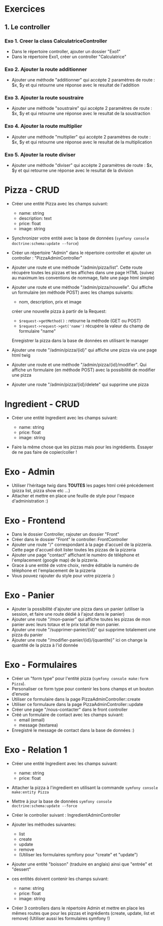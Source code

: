 # Exercices

## 1. Le controller

### Exo 1. Creer la class CalculatriceController

- Dans le répertoire controller, ajouter un dossier "Exo1"
- Dans le répertoire Exo1, créer un controller "Calculatrice"

### Exo 2. Ajouter la route additionner

- Ajouter une méthode "additionner" qui accépte 2 paramètres
  de route : $x, $y et qui retourne une réponse avec le
  resultat de l'addition

### Exo 3. Ajouter la route soustraire

- Ajouter une méthode "soustraire" qui accépte 2 paramètres
  de route : $x, $y et qui retourne une réponse avec le
  resultat de la soustraction

### Exo 4. Ajouter la route multiplier

- Ajouter une méthode "multiplier" qui accépte 2 paramètres
  de route : $x, $y et qui retourne une réponse avec le
  resultat de la multiplication

### Exo 5. Ajouter la route diviser

- Ajouter une méthode "diviser" qui accépte 2 paramètres
  de route : $x, $y et qui retourne une réponse avec le
  resultat de la division

# Pizza - CRUD

- Créer une entité Pizza avec les champs suivant:

  - name: string
  - description: text
  - price: float
  - image: string

- Synchronizer votre entité avec la base de données
  (`symfony console doctrine:schema:update --force`)

- Créer un répertoire "Admin" dans le répertoire
  controller et ajouter un controller : "PizzaAdminController"

- Ajouter une route et une méthode "/admin/pizza/list". Cette
  route récupére toutes les pizzas et les affiches dans une
  page HTML (suivez au maximum les conventions de nommage, faite
  une page html simple)

- Ajouter une route et une méthode "/admin/pizza/nouvelle". Qui
  affiche un formulaire (en méthode POST) avec les champs suivants:

  - nom, description, prix et image

  créer une nouvelle pizza à partir de la Request:

  - `$request->getMethod()` : retourne la méthode (GET ou POST)
  - `$request->request->get('name')` récupére la valeur du champ
    de formulaire "name"

  Enregistrer la pizza dans la base de données en utilisant
  le manager

- Ajouter une route "/admin/pizza/{id}" qui affiche une pizza
  via une page html twig

- Ajouter une route et une méthode "/admin/pizza/{id}/modifier". Qui
  affiche un formulaire (en méthode POST) avec la possibilité de modifier
  une pizza

- Ajouter une route "/admin/pizza/{id}/delete" qui supprime
  une pizza

# Ingredient - CRUD

- Créer une entité Ingredient avec les champs suivant:

  - name: string
  - price: float
  - image: string

- Faire la même chose que les pizzas mais pour les ingrédients.
  Essayer de ne pas faire de copier/coller !

# Exo - Admin

- Utiliser l'héritage twig dans **TOUTES** les pages
  html créé précédement (pizza list, pizza show etc ...)
- Attacher et mettre en place une feuille de style
  pour l'espace d'administration :)

# Exo - Frontend

- Dans le dossier Controller, rajouter un dossier "Front"
- Créer dans le dossier "Front" le controller: FrontController
- Ajouter une route "/" correspondant à la page d'accueil
  de la pizzeria.
  Cette page d'accueil doit lister toutes les pizzas de la pizzeria
- Ajouter une page "contact" affichant le numéro de téléphone
  et l'emplacement (google map) de la pizzeria.
- Grace à une entité de votre choix, rendre éditable la numéro
  de téléphone et l'emplacement de la pizzeria
- Vous pouvez rajouter du style pour votre pizzeria :)

# Exo - Panier

- Ajouter la possibilité d'ajouter une pizza dans un panier
  (utiliser la session, et faire une route dédié à l'ajout
  dans le panier)
- Ajouter une route "/mon-panier" qui affiche toutes les pizzas
  de mon panier avec leurs totaux et le prix total de mon panier.
- Ajouter une route "/supprimer-panier/{id}" qui supprime totalement
  une pizza du panier
- Ajouter une route "/modifier-panier/{id}/{quantite}" ici on change
  la quantité de la pizza à l'id donnée

# Exo - Formulaires

- Créer un "form type" pour l'entité pizza (`symfony console make:form Pizza`).
- Personaliser ce form type pour contenir les bons champs et un bouton d'envoie
- Utiliser ce formulaire dans la page PizzaAdminController::create
- Utiliser ce formulaure dans la page PizzaAdminController::update
- Créer une page "/nous-contacter" dans le front controller
- Créé un formulaire de contact avec les champs suivant:
  - email (email)
  - message (textarea)
- Enregistré le message de contact dans la base de données :)

# Exo - Relation 1

- Créer une entité Ingredient avec les champs suivant:
  - name: string
  - price: float
- Attacher la pizza à l'ingredient en utilisant la commande
  `symfony console make:entity Pizza`
- Mettre à jour la base de données `symfony console doctrine:schema:update --force`
- Créer le controller suivant : IngredientAdminController
- Ajouter les méthodes suivantes:

  - list
  - create
  - update
  - remove
  - (Utiliser les formulaires symfony pour "create" et "update")

- Ajouter une entité "boisson" (traduire en anglais) ainsi que
  "entrée" et "dessert"
- ces entités doivent contenir les champs suivant:
  - name: string
  - price: float
  - image: string
- Créer 3 controllers dans le répertoire Admin et mettre
  en place les mêmes routes que pour les pizzas et ingrédients
  (create, update, list et remove)
  (Utiliser aussi les formulaires symfony !)
